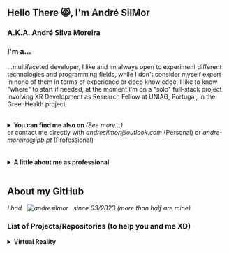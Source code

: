 ## Hello There 😸, I'm André SilMor  
### A.K.A. André Silva Moreira

### I'm a... 
...multifaceted developer, I like and im always open to experiment different technologies and programming fields, while I don't consider myself expert in none of them in terms of experience or deep knowledge, I like to know "where" to start if needed, at the moment I'm on a "solo" full-stack project involving XR Development as Research Fellow at UNIAG, Portugal, in the GreenHealth project.

<br/>  
<details>
  <summary> <b>You can find me also on </b> <i>(See more...)</i> </summary>

  <br/>
  <a href="https://linkedin.com/in/andresilmor" target="_blank">
  <img src=https://img.shields.io/badge/linkedin-%231E77B5.svg?&style=for-the-badge&logo=linkedin&logoColor=white alt=linkedin style="margin-bottom: 5px;" />
  </a>
  <a href="https://orcid.org/0000-0002-6253-6615" target="_blank">
  <img alt="ORCID" src="https://img.shields.io/badge/-ORCID-A6CE39?style=for-the-badge&logo=ORCID&logoColor=white" style="margin-bottom: 5px;"/>
  </a>  
  <a href="https://www.researchgate.net/profile/Andre-Moreira-28" target="_blank">
  <img src=https://img.shields.io/badge/ResearchGate-00CCBB?style=for-the-badge&logo=ResearchGate&logoColor=white alt=researchgate style="margin-bottom: 5px;" />
  </a>  
  <a href="https://www.behance.net/andresilmor" target="_blank">
  <img src=https://img.shields.io/badge/behance-%23191919.svg?&style=for-the-badge&logo=behance&logoColor=white alt=behance style="margin-bottom: 5px;" />
  </a>  
  <a href="https://drowearl.itch.io/" target="_blank">
  <img src=https://img.shields.io/badge/Itch-%23FF0B34.svg?style=for-the-badge&logo=Itch.io&logoColor=white alt=itchio style="margin-bottom: 5px;" />
  </a> 
  <a href="https://instagram.com/andresilmor" target="_blank">
  <img src=https://img.shields.io/badge/instagram-%23000000.svg?&style=for-the-badge&logo=instagram&logoColor=white alt=instagram style="margin-bottom: 5px;" />
  </a>
  
  
</details>
or contact me directly with <i>andresilmor@outlook.com</i> (Personal) or <i>andre-moreira@ipb.pt</i> (Professional) 

<br/>  
<br/>  
<br/>
<details>
  <summary> <b>A little about me as professional</b> </summary>

  <br/>
<table><tr><td valign="top" width="100%">

- 🔭 I’m currently working with XR Technologies in a full-stack project
  

- ❤️ My first experience with programming was in 2018 (w/ basic Python on the console) in the 1º semester / 1º year of my Bachelor  
  

- ❓ I like to assist my colleagues, as far i can, even when "harming" myself 
  

- 👻 My biggest weakness/fear is Math (and centipedes)  
  

- ⚡ Fun fact: I'm a Horror movies addict and I like to make photomontages of myself with Horror theme 

</td></tr></table>  
  
</details>


<br/>  

## About my GitHub

<p align="left"> <i>I had &nbsp; <img src="https://komarev.com/ghpvc/?username=andresilmor" alt="andresilmor" /> &nbsp; since 03/2023 (more than half are mine)</i></p> 
 

### List of Projects/Repositories (to help you and me XD)

<details>
  <summary> <b>Virtual Reality</b> </summary>

  <br/>
<table>
  <tr>
    <td valign="center" >
      <b>Geometry for Kiddos</b>
    </td>
    <td valign="center" >
      Application in Mixed-Reality (HL2) to support teachers and students in Geometry studies through different settings and scenarios. 
    </td>
    <td valign="center" >
      <i>education prototype unity geometry unity3d research-project educational-game mixed-reality serious-game hololens2 mrtk3</i>
    </td>
    <td valign="center" >
      <i>2023</i>
    </td>
    <td valign="center" >
      <i>Research Project</i>
    </td>
  </tr>

  <tr>
    <td valign="center" >
      <b>Geometry for Kiddos</b>
    </td>
    <td valign="center" >
      Application in Mixed-Reality (HL2) to support teachers and students in Geometry studies through different settings and scenarios. 
    </td>
    <td valign="center" >
      <i>education prototype unity geometry unity3d research-project educational-game mixed-reality serious-game hololens2 mrtk3</i>
    </td>
    <td valign="center" >
      <i>2023</i>
    </td>
    <td valign="center" >
      <i>Research Project</i>
    </td>
  </tr>

  <tr>
    <td valign="center" >
      <b>Geometry for Kiddos</b>
    </td>
    <td valign="center" >
      Application in Mixed-Reality (HL2) to support teachers and students in Geometry studies through different settings and scenarios. 
    </td>
    <td valign="center" >
      <i>education prototype unity geometry unity3d research-project educational-game mixed-reality serious-game hololens2 mrtk3</i>
    </td>
    <td valign="center" >
      <i>2023</i>
    </td>
    <td valign="center" >
      <i>Research Project</i>
    </td>
  </tr>

  <tr>
    <td valign="center" >
      <b>Geometry for Kiddos</b>
    </td>
    <td valign="center" >
      Application in Mixed-Reality (HL2) to support teachers and students in Geometry studies through different settings and scenarios. 
    </td>
    <td valign="center" >
      <i>education prototype unity geometry unity3d research-project educational-game mixed-reality serious-game hololens2 mrtk3</i>
    </td>
    <td valign="center" >
      <i>2023</i>
    </td>
    <td valign="center" >
      <i>Bachelor Final Projec</i>
    </td>
  </tr>

  <tr>
    <td valign="center" >
      Interaction with 360º Hotspot elements in Virtual Reality
    </td>
    <td valign="center" >
       Interaction with elements mapped on a 360º Hotspot (created from start/no assets, tools) using OpenXR to display information. 
    </td>
    <td valign="center" >
      <i>unity vr virtual-reality information-visualization interaction 360-photo openxr</i>
    </td>
    <td valign="center" >
      <i>2021</i>
    </td>
    <td valign="center" >
      <i>Bachelor Final Project</i>
    </td>
    <td>
     https://github.com/andresilmor/Interaction-with-360-Hotspot-elements-in-Virtual-Reality
    </td>
  </tr>
  
</table>  
  
</details>

<br/>  


<br/>  


<br />
